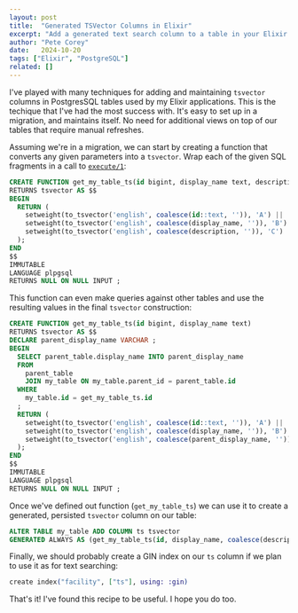 ```yaml
---
layout: post
title:  "Generated TSVector Columns in Elixir"
excerpt: "Add a generated text search column to a table in your Elixir application in four easy steps."
author: "Pete Corey"
date:   2024-10-20
tags: ["Elixir", "PostgreSQL"]
related: []
---
```


I've played with many techniques for adding and maintaining `tsvector` columns in PostgresSQL tables used by my Elixir applications. This is the techique that I've had the most success with. It's easy to set up in a migration, and maintains itself. No need for additional views on top of our tables that require manual refreshes.

Assuming we're in a migration, we can start by creating a function that converts any given parameters into a `tsvector`. Wrap each of the given SQL fragments in a call to [`execute/1`](https://hexdocs.pm/ecto_sql/Ecto.Migration.html#execute/1):

```sql
CREATE FUNCTION get_my_table_ts(id bigint, display_name text, description text)
RETURNS tsvector AS $$
BEGIN
  RETURN (
    setweight(to_tsvector('english', coalesce(id::text, '')), 'A') ||
    setweight(to_tsvector('english', coalesce(display_name, '')), 'B') ||
    setweight(to_tsvector('english', coalesce(description, '')), 'C')
  );
END
$$
IMMUTABLE
LANGUAGE plpgsql
RETURNS NULL ON NULL INPUT ;
```

This function can even make queries against other tables and use the resulting values in the final `tsvector` construction:

```sql
CREATE FUNCTION get_my_table_ts(id bigint, display_name text)
RETURNS tsvector AS $$
DECLARE parent_display_name VARCHAR ;
BEGIN
  SELECT parent_table.display_name INTO parent_display_name
  FROM
    parent_table
    JOIN my_table ON my_table.parent_id = parent_table.id
  WHERE
    my_table.id = get_my_table_ts.id
  ;
  RETURN (
    setweight(to_tsvector('english', coalesce(id::text, '')), 'A') ||
    setweight(to_tsvector('english', coalesce(display_name, '')), 'B') ||
    setweight(to_tsvector('english', coalesce(parent_display_name, '')), 'C')
  );
END
$$
IMMUTABLE
LANGUAGE plpgsql
RETURNS NULL ON NULL INPUT ;
```

Once we've defined out function (`get_my_table_ts`) we can use it to create a generated, persisted `tsvector` column on our table:

```sql
ALTER TABLE my_table ADD COLUMN ts tsvector
GENERATED ALWAYS AS (get_my_table_ts(id, display_name, coalesce(description, ''))) STORED;
```

Finally, we should probably create a GIN index on our `ts` column if we plan to use it as for text searching:

```elixir
create index("facility", ["ts"], using: :gin)
```

That's it! I've found this recipe to be useful. I hope you do too.
